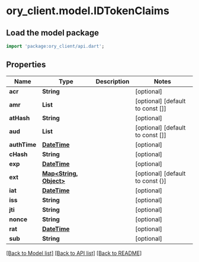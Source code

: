 # ory_client.model.IDTokenClaims

## Load the model package
```dart
import 'package:ory_client/api.dart';
```

## Properties
Name | Type | Description | Notes
------------ | ------------- | ------------- | -------------
**acr** | **String** |  | [optional] 
**amr** | **List<String>** |  | [optional] [default to const []]
**atHash** | **String** |  | [optional] 
**aud** | **List<String>** |  | [optional] [default to const []]
**authTime** | [**DateTime**](DateTime.md) |  | [optional] 
**cHash** | **String** |  | [optional] 
**exp** | [**DateTime**](DateTime.md) |  | [optional] 
**ext** | [**Map<String, Object>**](Object.md) |  | [optional] [default to const {}]
**iat** | [**DateTime**](DateTime.md) |  | [optional] 
**iss** | **String** |  | [optional] 
**jti** | **String** |  | [optional] 
**nonce** | **String** |  | [optional] 
**rat** | [**DateTime**](DateTime.md) |  | [optional] 
**sub** | **String** |  | [optional] 

[[Back to Model list]](../README.md#documentation-for-models) [[Back to API list]](../README.md#documentation-for-api-endpoints) [[Back to README]](../README.md)


